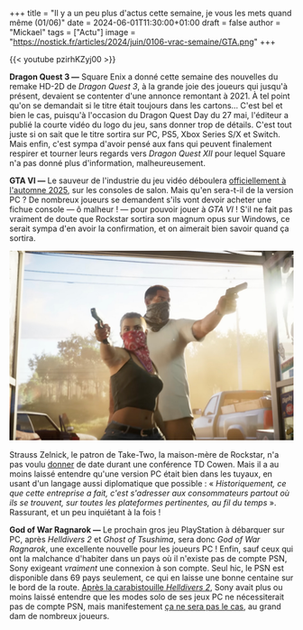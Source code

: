 +++
title = "Il y a un peu plus d'actus cette semaine, je vous les mets quand même (01/06)"
date = 2024-06-01T11:30:00+01:00
draft = false
author = "Mickael"
tags = ["Actu"]
image = "https://nostick.fr/articles/2024/juin/0106-vrac-semaine/GTA.png"
+++


{{< youtube pzirhKZyj00 >}} 

**Dragon Quest 3 —** Square Enix a donné cette semaine des nouvelles du remake HD-2D de *Dragon Quest 3*, à la grande joie des joueurs qui jusqu'à présent, devaient se contenter d'une annonce remontant à 2021. À tel point qu'on se demandait si le titre était toujours dans les cartons… C'est bel et bien le cas, puisqu'à l'occasion du Dragon Quest Day du 27 mai, l'éditeur a publié la courte vidéo du logo du jeu, sans donner trop de détails. C'est tout juste si on sait que le titre sortira sur PC, PS5, Xbox Series S/X et Switch. Mais enfin, c'est sympa d'avoir pensé aux fans qui peuvent finalement respirer et tourner leurs regards vers *Dragon Quest XII* pour lequel Square n'a pas donné plus d'information, malheureusement.

**GTA VI —** Le sauveur de l'industrie du jeu vidéo déboulera [officiellement à l'automne 2025](https://nostick.fr/articles/2024/mai/1605-gta-vi-cest-pour-lautomne-2025/), sur les consoles de salon. Mais qu'en sera-t-il de la version PC ? De nombreux joueurs se demandent s'ils vont devoir acheter une fichue console — ô malheur ! — pour pouvoir jouer à *GTA VI* ! S'il ne fait pas vraiment de doute que Rockstar sortira son magnum opus sur Windows, ce serait sympa d'en avoir la confirmation, et on aimerait bien savoir quand ça sortira.

![Image du trailer de GTA VI](GTA.png)

Strauss Zelnick, le patron de Take-Two, la maison-mère de Rockstar, n'a pas voulu [donner](https://www.videogameschronicle.com/news/take-two-discusses-decision-not-to-announce-grand-theft-auto-6-for-pc/) de date durant une conférence TD Cowen. Mais il a au moins laissé entendre qu'une version PC était bien dans les tuyaux, en usant d'un langage aussi diplomatique que possible : « *Historiquement, ce que cette entreprise a fait, c'est s'adresser aux consommateurs partout où ils se trouvent, sur toutes les plateformes pertinentes, au fil du temps* ». Rassurant, et un peu inquiétant à la fois !

**God of War Ragnarok —** Le prochain gros jeu PlayStation à débarquer sur PC, après *Helldivers 2* et *Ghost of Tsushima*, sera donc *God of War Ragnarok*, une excellente nouvelle pour les joueurs PC ! Enfin, sauf ceux qui ont la malchance d'habiter dans un pays où il n'existe pas de compte PSN, Sony exigeant *vraiment* une connexion à son compte. Seul hic, le PSN est disponible dans 69 pays seulement, ce qui en laisse une bonne centaine sur le bord de la route. [Après la carabistouille *Helldivers 2*](https://nostick.fr/articles/2024/mai/0505-sony-fait-plonger-helldivers-2-en-enfer/), Sony avait plus ou moins laissé entendre que les modes solo de ses jeux PC ne nécessiterait pas de compte PSN, mais manifestement [ça ne sera pas le cas](https://x.com/thexpaw/status/1796433659370848555), au grand dam de nombreux joueurs.
